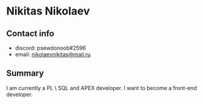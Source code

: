 # Nikitas Nikolaev
## Contact info
- discord: psewdonoob#2596
- email: nikolaevnikitas@mail.ru
## Summary
I am currently a PL \ SQL and APEX developer. I want to become a front-end developer.
